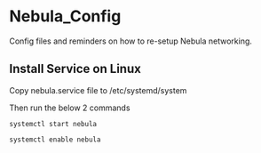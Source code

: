 # Nebula_Config
Config files and reminders on how to re-setup Nebula networking.



## Install Service on Linux

Copy nebula.service file to /etc/systemd/system

Then run the below 2 commands

`systemctl start nebula`

`systemctl enable nebula`


